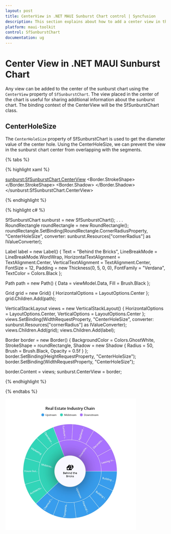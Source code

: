 ```yaml
---
layout: post
title: CenterView in .NET MAUI Sunburst Chart control | Syncfusion
description: This section explains about how to add a center view in the Syncfusion<sup>®</sup> .NET MAUI Sunburst Chart control.
platform: maui-toolkit
control: SfSunburstChart
documentation: ug
---
```


# Center View in .NET MAUI Sunburst Chart 

Any view can be added to the center of the sunburst chart using the `CenterView` property of `SfSunburstChart`. The view placed in the center of the chart is useful for sharing additional information about the sunburst chart. The binding context of the CenterView will be the SfSunburstChart class.

## CenterHoleSize

The `CenterHoleSize` property of SfSunburstChart is used to get the diameter value of the center hole. Using the CenterHoleSize, we can prevent the view in the sunburst chart center from overlapping with the segments.

{% tabs %}

{% highlight xaml %}

<sunburst:SfSunburstChart.CenterView>
    <Border x:Name="border" HeightRequest="{Binding CenterHoleSize}" 
            WidthRequest="{Binding CenterHoleSize}" BackgroundColor="GhostWhite">
        <Border.StrokeShape>
            <RoundRectangle CornerRadius="{Binding CenterHoleSize,Converter={StaticResource cornerRadius}}"/>
        </Border.StrokeShape>
        <Border.Shadow>
            <Shadow Brush="Black" Opacity="0.5" 
                    Radius="50"/>
        </Border.Shadow>
        <VerticalStackLayout WidthRequest="{Binding CenterHoleSize,Converter={StaticResource cornerRadius}}"
                             HorizontalOptions="Center" VerticalOptions="Center">
            <Grid HorizontalOptions="Center">
                <Path Data="{StaticResource PathData}" Fill="Black"/>
            </Grid>
            <Label LineBreakMode="WordWrap" WidthRequest="{Binding CenterHoleSize,Converter={StaticResource cornerRadius}}" 
                   Text="Behind the Bricks" TextColor="Black" FontSize="12" Padding="0,5,0,0"
                   VerticalTextAlignment="Center" HorizontalTextAlignment="Center" FontFamily="Verdana"
                   HorizontalOptions="CenterAndExpand"/> 
        </VerticalStackLayout>
    </Border>
</sunburst:SfSunburstChart.CenterView>

{% endhighlight %}

{% highlight c# %}

SfSunburstChart sunburst = new SfSunburstChart();
. . .      
RoundRectangle roundRectangle = new RoundRectangle();
roundRectangle.SetBinding(RoundRectangle.CornerRadiusProperty, "CenterHoleSize", converter: sunburst.Resources["cornerRadius"] as IValueConverter);

Label label = new Label()
{
    Text = "Behind the Bricks",
    LineBreakMode = LineBreakMode.WordWrap,
    HorizontalTextAlignment = TextAlignment.Center,
    VerticalTextAlignment = TextAlignment.Center,
    FontSize = 12,
    Padding = new Thickness(0, 5, 0, 0),
    FontFamily = "Verdana",
    TextColor = Colors.Black
};

Path path = new Path()
{
    Data = viewModel.Data,
    Fill = Brush.Black
};

Grid grid = new Grid()
{
    HorizontalOptions = LayoutOptions.Center
};
grid.Children.Add(path);

VerticalStackLayout views = new VerticalStackLayout()
{
    HorizontalOptions = LayoutOptions.Center,
    VerticalOptions = LayoutOptions.Center
};
views.SetBinding(WidthRequestProperty, "CenterHoleSize", converter: sunburst.Resources["cornerRadius"] as IValueConverter);
views.Children.Add(grid);
views.Children.Add(label);

Border border = new Border()
{
    BackgroundColor = Colors.GhostWhite,
    StrokeShape = roundRectangle,
    Shadow = new Shadow { Radius = 50, Brush = Brush.Black, Opacity = 0.5f }
};
border.SetBinding(HeightRequestProperty, "CenterHoleSize");
border.SetBinding(WidthRequestProperty, "CenterHoleSize");

border.Content = views;
sunburst.CenterView = border;

{% endhighlight %}

{% endtabs %}

![Center view in MAUI Sunburst Chart.](Center_view_images/maui_centre_view_ouput_image.png)
